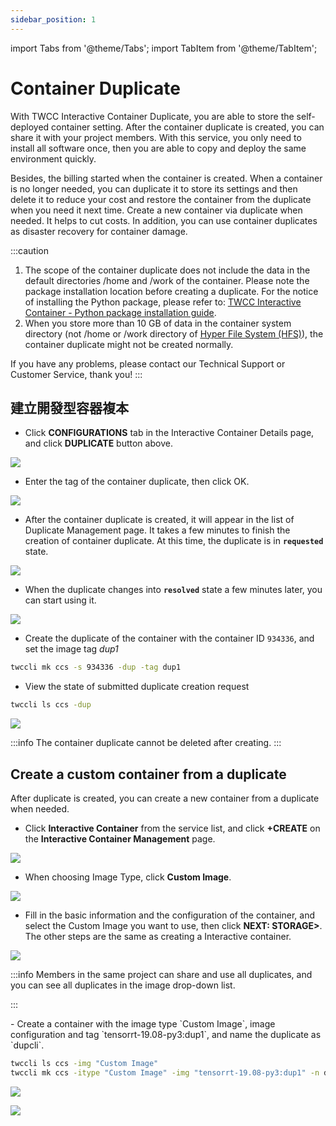 ```yaml
---
sidebar_position: 1
---
```


import Tabs from '@theme/Tabs';
import TabItem from '@theme/TabItem';


# Container Duplicate

With TWCC Interactive Container Duplicate, you are able to store the self-deployed container setting. After the container duplicate is created, you can share it with your project members. With this service, you only need to install all software once, then you are able to copy and deploy the same environment quickly.

Besides, the billing started when the container is created. When a container is no longer needed, you can duplicate it to store its settings and then delete it to reduce your cost and restore the container from the duplicate when you need it next time. Create a new container via duplicate when needed. It helps to cut costs. In addition, you can use container duplicates as disaster recovery for container damage.


:::caution
1. The scope of the container duplicate does not include the data in the default directories /home and /work of the container. Please note the package installation location before creating a duplicate. For the notice of installing the Python package, please refer to: [<ins>TWCC Interactive Container - Python package installation guide</ins>](https://man.twcc.ai/@twccdocs/ccs-intactv-howto-en).
2. When you store more than 10 GB of data in the container system directory (not /home or /work directory of [<ins>Hyper File System (HFS)</ins>](https://man.twcc.ai/@twccdocs/doc-hfs-main-en)), the container duplicate might not be created normally.

If you have any problems, please contact our Technical Support or Customer Service, thank you!
:::



## 建立開發型容器複本

<Tabs>
<TabItem value="TWCC Portal" label="TWCC Portal">

* Click **CONFIGURATIONS** tab in the Interactive Container Details page, and click **DUPLICATE** button above.

![](https://cos.twcc.ai/SYS-MANUAL/uploads/upload_3ed4d30e7290411cbe8fd008a855d698.png)



* Enter the tag of the container duplicate, then click OK.

![](https://cos.twcc.ai/SYS-MANUAL/uploads/upload_c75703f1c8d7ecbe8af994b7df8b0e8f.png)




* After the container duplicate is created, it will appear in the list of Duplicate Management page. It takes a few minutes to finish the creation of container duplicate. At this time, the duplicate is in **`requested`** state.

![](https://cos.twcc.ai/SYS-MANUAL/uploads/upload_a97e0149d9c831ebc3fa43783d09c2e8.png)



* When the duplicate changes into **`resolved`** state a few minutes later, you can start using it.

![](https://cos.twcc.ai/SYS-MANUAL/uploads/upload_c1d29c55fe03349450820aee0fe3ef45.png)

</TabItem>
<TabItem value="TWCC CLI" label="TWCC CLI">

- Create the duplicate of the container with the container ID `934336`, and set the image tag *dup1*
```bash
twccli mk ccs -s 934336 -dup -tag dup1 
```

- View the state of submitted duplicate creation request

```bash
twccli ls ccs -dup
```
![](https://cos.twcc.ai/SYS-MANUAL/uploads/upload_3b392366c438096c660347681dd81ca7.png)

</TabItem>
</Tabs>

:::info
The container duplicate cannot be deleted after creating.
:::



## Create a custom container from a duplicate

After duplicate is created, you can create a new container from a duplicate when needed.

<Tabs>
<TabItem value="TWCC Portal" label="TWCC Portal">

* Click **Interactive Container** from the service list, and click **+CREATE** on the **Interactive Container Management** page.

![](https://cos.twcc.ai/SYS-MANUAL/uploads/upload_e8d9e8931b9a2e8a206be947bc4a6fbb.png)




* When choosing Image Type, click **Custom Image**.

![](https://cos.twcc.ai/SYS-MANUAL/uploads/upload_542fc3fc532e4586083411b1f32f87f0.png)




* Fill in the basic information and the configuration of the container, and select the Custom Image you want to use, then click **NEXT: STORAGE>**. The other steps are the same as creating a Interactive container.

![](https://cos.twcc.ai/SYS-MANUAL/uploads/upload_df4536c6c8fe2128b12afd136f646d01.png)


:::info
Members in the same project can share and use all duplicates, and you can see all duplicates in the image drop-down list.

:::

</TabItem>
<TabItem value="TWCC CLI" label="TWCC CLI">
- Create a container with the image type `Custom Image`, image configuration and tag `tensorrt-19.08-py3:dup1`, and name the duplicate as `dupcli`.

```bash
twccli ls ccs -img "Custom Image"
twccli mk ccs -itype "Custom Image" -img "tensorrt-19.08-py3:dup1" -n dupcli
```
![](https://cos.twcc.ai/SYS-MANUAL/uploads/upload_3310c270ae57370c22704b470cccbe60.png)


![](https://cos.twcc.ai/SYS-MANUAL/uploads/upload_6b2071ecdbafd5db2f98fbbf11b3e2ea.png)

</TabItem>
</Tabs>